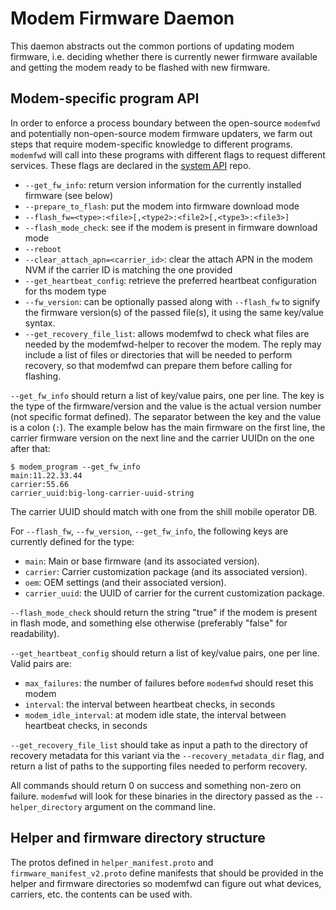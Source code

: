 # Modem Firmware Daemon

This daemon abstracts out the common portions of updating modem firmware, i.e.
deciding whether there is currently newer firmware available and getting the
modem ready to be flashed with new firmware.

## Modem-specific program API

In order to enforce a process boundary between the open-source `modemfwd` and
potentially non-open-source modem firmware updaters, we farm out steps that
require modem-specific knowledge to different programs. `modemfwd` will call
into these programs with different flags to request different services. These
flags are declared in the [system API] repo.

* `--get_fw_info`: return version information for the currently installed
  firmware (see below)
* `--prepare_to_flash`: put the modem into firmware download mode
* `--flash_fw=<type>:<file>[,<type2>:<file2>[,<type3>:<file3>]`
* `--flash_mode_check`: see if the modem is present in firmware download mode
* `--reboot`
* `--clear_attach_apn=<carrier_id>`: clear the attach APN in the modem NVM if
  the carrier ID is matching the one provided
* `--get_heartbeat_config`: retrieve the preferred heartbeat configuration for
  ths modem type
* `--fw_version`: can be optionally passed along with `--flash_fw` to signify
  the firmware version(s) of the passed file(s), it using the same key/value
  syntax.
* `--get_recovery_file_list`: allows modemfwd to check what files are needed
  by the modemfwd-helper to recover the modem. The reply may include a list of
  files or directories that will be needed to perform recovery, so that modemfwd
  can prepare them before calling for flashing.

`--get_fw_info` should return a list of key/value pairs, one per line. The key
is the type of the firmware/version and the value is the actual version number
(not specific format defined). The separator between the key and the value is
a colon (`:`). The example below has the main firmware on the first line, the
carrier firmware version on the next line and the carrier UUIDn on the one after
that:

```
$ modem_program --get_fw_info
main:11.22.33.44
carrier:55.66
carrier_uuid:big-long-carrier-uuid-string
```

The carrier UUID should match with one from the shill mobile operator DB.

For `--flash_fw`, `--fw_version`, `--get_fw_info`, the following keys are
currently defined for the type:
* `main`: Main or base firmware (and its associated version).
* `carrier`: Carrier customization package (and its associated version).
* `oem`: OEM settings (and their associated version).
* `carrier_uuid`: the UUID of carrier for the current customization package.

`--flash_mode_check` should return the string "true" if the modem is present
in flash mode, and something else otherwise (preferably "false" for
readability).

`--get_heartbeat_config` should return a list of key/value pairs, one per line.
Valid pairs are:
* `max_failures`: the number of failures before `modemfwd` should reset this
  modem
* `interval`: the interval between heartbeat checks, in seconds
* `modem_idle_interval`: at modem idle state, the interval between heartbeat
  checks, in seconds

`--get_recovery_file_list` should take as input a path to the directory of
  recovery metadata for this variant via the `--recovery_metadata_dir` flag,
  and return a list of paths to the supporting files needed to perform
  recovery.

All commands should return 0 on success and something non-zero on failure.
`modemfwd` will look for these binaries in the directory passed as the
`--helper_directory` argument on the command line.

## Helper and firmware directory structure

The protos defined in `helper_manifest.proto` and `firmware_manifest_v2.proto`
define manifests that should be provided in the helper and firmware directories
so modemfwd can figure out what devices, carriers, etc. the contents can be
used with.

[system API]: https://chromium.googlesource.com/chromiumos/platform/system_api/+/HEAD/switches/modemfwd_switches.h
